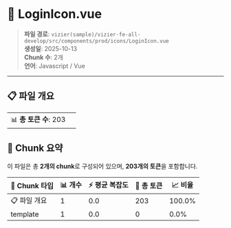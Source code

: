 # 📄 LoginIcon.vue

> **파일 경로**: `vizier(sample)/vizier-fe-all-develop/src/components/prod/icons/LoginIcon.vue`  
> **생성일**: 2025-10-13  
> **Chunk 수**: 2개  
> **언어**: Javascript / Vue
---


## 📋 파일 개요

| | |
|--|--|
| 📊 **총 토큰 수**: 203 |  |






## 🧩 Chunk 요약

이 파일은 총 **2개의 chunk**로 구성되어 있으며, **203개의 토큰**을 포함합니다.

| 🧩 Chunk 타입 | 📊 개수 | ⚡ 평균 복잡도 | 📝 총 토큰 | 📈 비율 |
|---------------|--------|-------------|----------|--------|
| 📋 파일 개요 | 1 | 0.0 | 203 | 100.0% |
| template | 1 | 0.0 | 0 | 0.0% |

